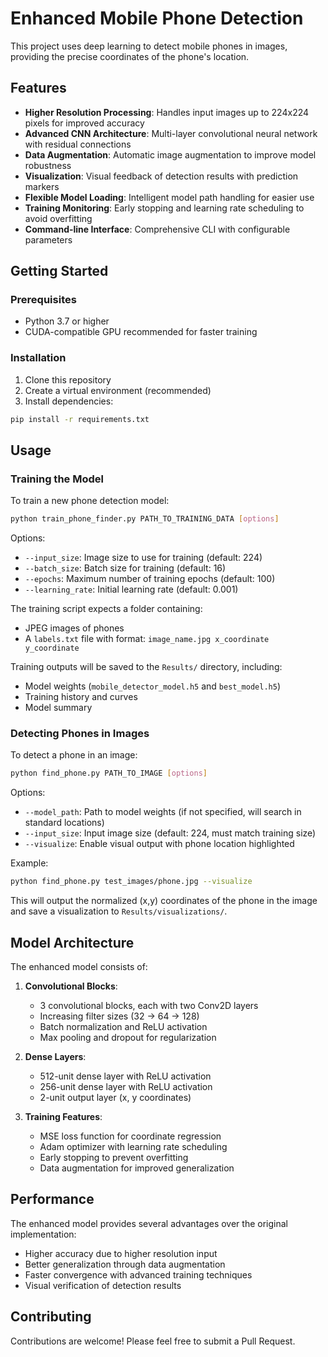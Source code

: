 # Enhanced Mobile Phone Detection

This project uses deep learning to detect mobile phones in images, providing the precise coordinates of the phone's location.

## Features

- **Higher Resolution Processing**: Handles input images up to 224x224 pixels for improved accuracy
- **Advanced CNN Architecture**: Multi-layer convolutional neural network with residual connections
- **Data Augmentation**: Automatic image augmentation to improve model robustness
- **Visualization**: Visual feedback of detection results with prediction markers
- **Flexible Model Loading**: Intelligent model path handling for easier use
- **Training Monitoring**: Early stopping and learning rate scheduling to avoid overfitting
- **Command-line Interface**: Comprehensive CLI with configurable parameters

## Getting Started

### Prerequisites

- Python 3.7 or higher
- CUDA-compatible GPU recommended for faster training

### Installation

1. Clone this repository
2. Create a virtual environment (recommended)
3. Install dependencies:

```bash
pip install -r requirements.txt
```

## Usage

### Training the Model

To train a new phone detection model:

```bash
python train_phone_finder.py PATH_TO_TRAINING_DATA [options]
```

Options:
- `--input_size`: Image size to use for training (default: 224)
- `--batch_size`: Batch size for training (default: 16)
- `--epochs`: Maximum number of training epochs (default: 100)
- `--learning_rate`: Initial learning rate (default: 0.001)

The training script expects a folder containing:
- JPEG images of phones
- A `labels.txt` file with format: `image_name.jpg x_coordinate y_coordinate`

Training outputs will be saved to the `Results/` directory, including:
- Model weights (`mobile_detector_model.h5` and `best_model.h5`)
- Training history and curves
- Model summary

### Detecting Phones in Images

To detect a phone in an image:

```bash
python find_phone.py PATH_TO_IMAGE [options]
```

Options:
- `--model_path`: Path to model weights (if not specified, will search in standard locations)
- `--input_size`: Input image size (default: 224, must match training size)
- `--visualize`: Enable visual output with phone location highlighted

Example:
```bash
python find_phone.py test_images/phone.jpg --visualize
```

This will output the normalized (x,y) coordinates of the phone in the image and save a visualization to `Results/visualizations/`.

## Model Architecture

The enhanced model consists of:

1. **Convolutional Blocks**:
   - 3 convolutional blocks, each with two Conv2D layers
   - Increasing filter sizes (32 → 64 → 128)
   - Batch normalization and ReLU activation
   - Max pooling and dropout for regularization

2. **Dense Layers**:
   - 512-unit dense layer with ReLU activation
   - 256-unit dense layer with ReLU activation
   - 2-unit output layer (x, y coordinates)

3. **Training Features**:
   - MSE loss function for coordinate regression
   - Adam optimizer with learning rate scheduling
   - Early stopping to prevent overfitting
   - Data augmentation for improved generalization

## Performance

The enhanced model provides several advantages over the original implementation:

- Higher accuracy due to higher resolution input
- Better generalization through data augmentation
- Faster convergence with advanced training techniques
- Visual verification of detection results

## Contributing

Contributions are welcome! Please feel free to submit a Pull Request.
